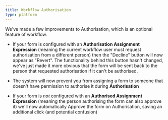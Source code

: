 ```yaml
---
title: Workflow Authorisation
type: platform
---
```


We've made a few improvements to Authorisation, which is an optional feature of workflow.

* If your form is configured with an **Authorisation Assignment Expression** (meaning the current workflow user must request authorisation from a different person) then the "Decline" button will now appear as "Revert". The functionality behind this button hasn't changed, we've just made it more obvious that the form will be sent back to the person that requested authorisation if it can't be authorised.

* The system will now prevent you from assigning a form to someone that doesn't have permission to authorise it during **Authorisation**

* If your form is *not* configured with an **Authorised Assignment Expression** (meaning the person authorising the form can also approve it) we'll now automatically Approve the form on Authorisation, saving an additional click (and potential confusion)